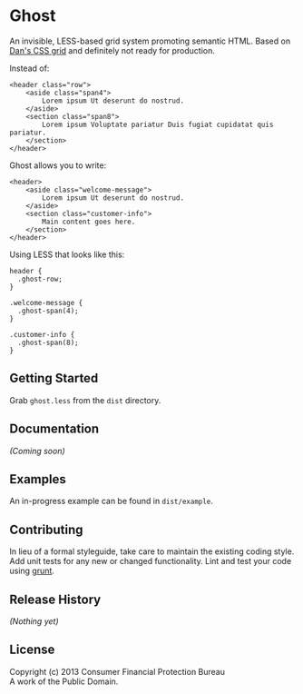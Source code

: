 # Ghost

An invisible, LESS-based grid system promoting semantic HTML. Based on [Dan's CSS grid](https://github.cfpb.gov/pages/danmurphy/DansDoodles/html5-framework/grid-system/grid_percent.html) and definitely not ready for production.

Instead of:

```
<header class="row">
    <aside class="span4">
        Lorem ipsum Ut deserunt do nostrud. 
    </aside>
    <section class="span8">
        Lorem ipsum Voluptate pariatur Duis fugiat cupidatat quis pariatur.
    </section>
</header>
```

Ghost allows you to write:

```
<header>
    <aside class="welcome-message">
        Lorem ipsum Ut deserunt do nostrud. 
    </aside>
    <section class="customer-info">
        Main content goes here.
    </section>
</header>
```

Using LESS that looks like this:

```
header {
  .ghost-row;
}

.welcome-message {
  .ghost-span(4);
}

.customer-info {
  .ghost-span(8);
}
```

## Getting Started

Grab `ghost.less` from the `dist` directory.

## Documentation
_(Coming soon)_

## Examples

An in-progress example can be found in `dist/example`.

## Contributing
In lieu of a formal styleguide, take care to maintain the existing coding style. Add unit tests for any new or changed functionality. Lint and test your code using [grunt](http://gruntjs.com/).

## Release History
_(Nothing yet)_

## License
Copyright (c) 2013 Consumer Financial Protection Bureau  
A work of the Public Domain.
